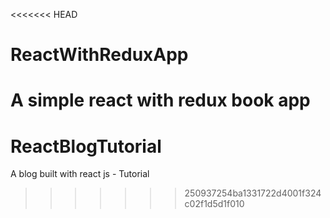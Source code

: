<<<<<<< HEAD
# ReactWithReduxApp

A simple react with redux book app
=======
# ReactBlogTutorial
A blog built with react js - Tutorial
>>>>>>> 250937254ba1331722d4001f324c02f1d5d1f010
